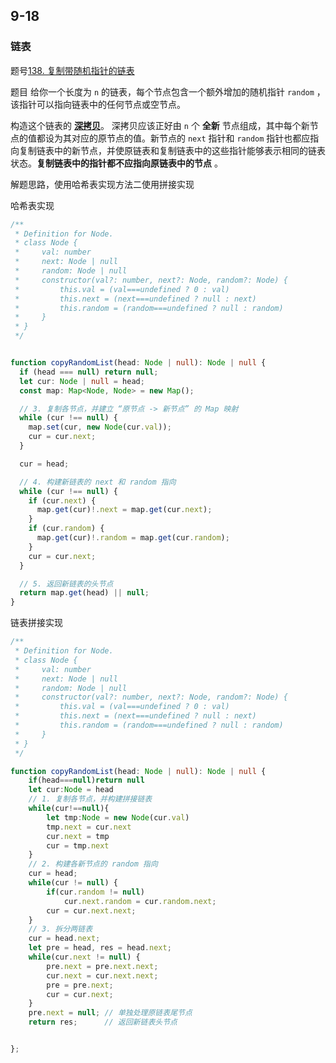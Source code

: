 ## 9-18

### 链表

题号[138. 复制带随机指针的链表](https://leetcode.cn/problems/copy-list-with-random-pointer/)

题目 给你一个长度为 `n` 的链表，每个节点包含一个额外增加的随机指针 `random` ，该指针可以指向链表中的任何节点或空节点。

构造这个链表的 **[深拷贝](https://baike.baidu.com/item/深拷贝/22785317?fr=aladdin)**。 深拷贝应该正好由 `n` 个 **全新** 节点组成，其中每个新节点的值都设为其对应的原节点的值。新节点的 `next` 指针和 `random` 指针也都应指向复制链表中的新节点，并使原链表和复制链表中的这些指针能够表示相同的链表状态。**复制链表中的指针都不应指向原链表中的节点** 。

解题思路，使用哈希表实现方法二使用拼接实现

哈希表实现

```ts
/**
 * Definition for Node.
 * class Node {
 *     val: number
 *     next: Node | null
 *     random: Node | null
 *     constructor(val?: number, next?: Node, random?: Node) {
 *         this.val = (val===undefined ? 0 : val)
 *         this.next = (next===undefined ? null : next)
 *         this.random = (random===undefined ? null : random)
 *     }
 * }
 */


function copyRandomList(head: Node | null): Node | null {
  if (head === null) return null;
  let cur: Node | null = head;
  const map: Map<Node, Node> = new Map();

  // 3. 复制各节点，并建立 “原节点 -> 新节点” 的 Map 映射
  while (cur !== null) {
    map.set(cur, new Node(cur.val));
    cur = cur.next;
  }

  cur = head;

  // 4. 构建新链表的 next 和 random 指向
  while (cur !== null) {
    if (cur.next) {
      map.get(cur)!.next = map.get(cur.next);
    }
    if (cur.random) {
      map.get(cur)!.random = map.get(cur.random);
    }
    cur = cur.next;
  }

  // 5. 返回新链表的头节点
  return map.get(head) || null;
}
```

链表拼接实现

```ts
/**
 * Definition for Node.
 * class Node {
 *     val: number
 *     next: Node | null
 *     random: Node | null
 *     constructor(val?: number, next?: Node, random?: Node) {
 *         this.val = (val===undefined ? 0 : val)
 *         this.next = (next===undefined ? null : next)
 *         this.random = (random===undefined ? null : random)
 *     }
 * }
 */

function copyRandomList(head: Node | null): Node | null {
    if(head===null)return null
    let cur:Node = head
    // 1. 复制各节点，并构建拼接链表
    while(cur!==null){
        let tmp:Node = new Node(cur.val)
        tmp.next = cur.next
        cur.next = tmp
        cur = tmp.next
    }
    // 2. 构建各新节点的 random 指向
    cur = head;
    while(cur != null) {
        if(cur.random != null)
            cur.next.random = cur.random.next;
        cur = cur.next.next;
    }
    // 3. 拆分两链表
    cur = head.next;
    let pre = head, res = head.next;
    while(cur.next != null) {
        pre.next = pre.next.next;
        cur.next = cur.next.next;
        pre = pre.next;
        cur = cur.next;
    }
    pre.next = null; // 单独处理原链表尾节点
    return res;      // 返回新链表头节点


};
```

